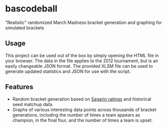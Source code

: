 bascodeball
===========

&quot;Realistic&quot; randomized March Madness bracket generation and graphing for simulated brackets

Usage
-----

This project can be used out of the box by simply opening the HTML file in your browser. The data in the file applies to the 2012 tournament, but is an easily changeable JSON format. The provided XLSM file can be used to generate updated statistics and JSON for use with the script.

Features
--------

- Random bracket generation based on [Sagarin ratings](http://www.usatoday.com/sports/sagarin.htm) and historical seed matchup data.
- Graphs of various interesting data points across thousands of bracket generations, including the number of times a team appears as champion, in the final four, and the number of times a team is upset.

